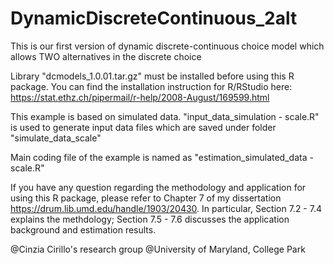 # DynamicDiscreteContinuous_2alt
This is our first version of dynamic discrete-continuous choice model which allows TWO alternatives in the discrete choice 

Library "dcmodels_1.0.01.tar.gz" must be installed before using this R package. You can find the installation instruction for R/RStudio here: https://stat.ethz.ch/pipermail/r-help/2008-August/169599.html 

This example is based on simulated data. "input_data_simulation - scale.R" is used to generate input data files which are saved under folder "simulate_data_scale"

Main coding file of the example is named as "estimation_simulated_data - scale.R"

If you have any question regarding the methodology and application for using this R package, please refer to Chapter 7 of my dissertation https://drum.lib.umd.edu/handle/1903/20430. In particular, Section 7.2 - 7.4 explains the methdology; Section 7.5 - 7.6 discusses the application background and estimation results.

@Cinzia Cirillo's research group @University of Maryland, College Park
